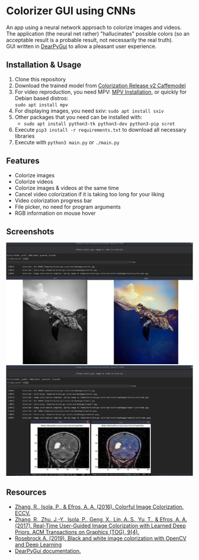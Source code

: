 # Colorizer GUI using CNNs
An app using a neural network approach to colorize images and videos.
<br>
The application (the neural net rather) "hallucinates" possible colors (so an acceptable result is a probable result, not necessarily the real truth).
<br>
GUI written in [DearPyGui](https://github.com/hoffstadt/DearPyGui) to allow a pleasant user experience.

## Installation & Usage
1. Clone this repository
2. Download the trained model from [Colorization Release v2 Caffemodel](https://drive.google.com/file/d/1HWgaWDZjR1pSWqUBg0TzmbiVjq5WtnIi/view?usp=drive_link)
3. For video reproduction, you need MPV: [MPV Installation](https://mpv.io/installation/), or quickly for Debian based distros: <br> ```sudo apt install mpv```
4. For displaying images, you need sxiv: ```sudo apt install sxiv```
5. Other packages that you need can be installed with:
   - ```sudo apt install python3-tk python3-dev python3-pip scrot```
6. Execute ```pip3 install -r requirements.txt``` to download all necessary libraries
7. Execute with ```python3 main.py``` or ```./main.py```

## Features
-   Colorize images
-   Colorize videos
-   Colorize images & videos at the same time
-   Cancel video colorization if it is taking too long for your liking
-   Video colorization progress bar
-   File picker, no need for program arguments
-   RGB information on mouse hover

## Screenshots
![Screenshot1](screenshots/screenshot-turtle.png)
<br>
![Screenshot2](screenshots/screenshot-brain.png)

## Resources
- [Zhang, R., Isola, P., & Efros, A. A. (2016). Colorful Image Colorization. ECCV.](https://arxiv.org/pdf/1603.08511.pdf)
- [Zhang, R., Zhu, J.-Y., Isola, P., Geng, X., Lin, A. S., Yu, T., & Efros, A. A. (2017). Real-Time User-Guided Image Colorization with Learned Deep Priors. ACM Transactions on Graphics (TOG), 9(4).](https://arxiv.org/pdf/1705.02999.pdf)
- [Rosebrock A. (2019). Black and white image colorization with OpenCV and Deep Learning](https://pyimagesearch.com/2019/02/25/black-and-white-image-colorization-with-opencv-and-deep-learning/)
- [DearPyGui documentation.](https://dearpygui.readthedocs.io/)